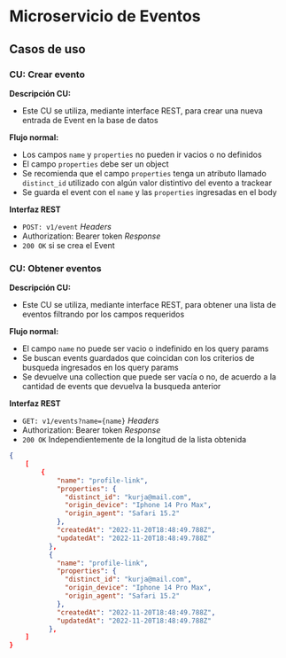 

# Microservicio de Eventos

## Casos de uso

### CU: Crear evento
**Descripción CU:**
- Este CU se utiliza, mediante interface REST, para crear una nueva entrada de Event en la base de datos

**Flujo normal:**
- Los campos `name` y `properties` no pueden ir vacios o no definidos
- El campo `properties` debe ser un object
- Se recomienda que el campo `properties` tenga un atributo llamado `distinct_id` utilizado con algún valor distintivo del evento a trackear
- Se guarda el event con el `name` y las `properties` ingresadas en el body

**Interfaz REST**
- `POST: v1/event`
*Headers*
- Authorization: Bearer token
*Response*
- `200 OK` si se crea el Event


### CU: Obtener eventos
**Descripción CU:**
- Este CU se utiliza, mediante interface REST, para obtener una lista de eventos filtrando por los campos requeridos

**Flujo normal:**
- El campo `name` no puede ser vacio o indefinido en los query params
- Se buscan events guardados que coincidan con los criterios de busqueda ingresados en los query params
- Se devuelve una collection que puede ser vacía o no, de acuerdo a la cantidad de events que devuelva la busqueda anterior

**Interfaz REST**
- `GET: v1/events?name={name}`
*Headers*
- Authorization: Bearer token
*Response*
- `200 OK` Independientemente de la longitud de la lista obtenida

```json
{
	[
		{
		    "name": "profile-link",
		    "properties": {
		      "distinct_id": "kurja@mail.com",
		      "origin_device": "Iphone 14 Pro Max",
		      "origin_agent": "Safari 15.2"
		    },
		    "createdAt": "2022-11-20T18:48:49.788Z",
		    "updatedAt": "2022-11-20T18:48:49.788Z"
		  },
		  {
		    "name": "profile-link",
		    "properties": {
		      "distinct_id": "kurja@mail.com",
		      "origin_device": "Iphone 14 Pro Max",
		      "origin_agent": "Safari 15.2"
		    },
		    "createdAt": "2022-11-20T18:48:49.788Z",
		    "updatedAt": "2022-11-20T18:48:49.788Z"
		  },
	]
}
```
